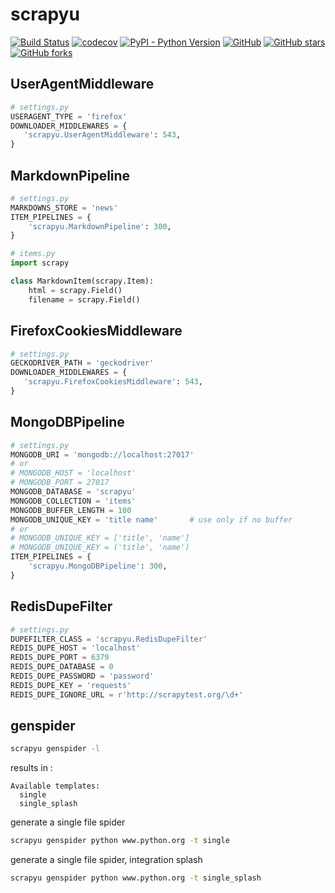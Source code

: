 # scrapyu

[![Build Status](https://www.travis-ci.org/lin-zone/scrapyu.svg?branch=master)](https://www.travis-ci.org/lin-zone/scrapyu)
[![codecov](https://codecov.io/gh/lin-zone/scrapyu/branch/master/graph/badge.svg)](https://codecov.io/gh/lin-zone/scrapyu)
[![PyPI - Python Version](https://img.shields.io/pypi/pyversions/scrapyu?logo=python&logoColor=FBE072)](https://pypi.org/project/scrapyu/)
[![GitHub](https://img.shields.io/github/license/lin-zone/scrapyu)](https://github.com/lin-zone/scrapyu/blob/master/LICENSE)
[![GitHub stars](https://img.shields.io/github/stars/lin-zone/scrapyu?logo=github)](https://github.com/lin-zone/scrapyu)
[![GitHub forks](https://img.shields.io/github/forks/lin-zone/scrapyu?logo=github)](https://github.com/lin-zone/scrapyu)

## UserAgentMiddleware

```python
# settings.py
USERAGENT_TYPE = 'firefox'
DOWNLOADER_MIDDLEWARES = {
   'scrapyu.UserAgentMiddleware': 543,
}
```

## MarkdownPipeline

```python
# settings.py
MARKDOWNS_STORE = 'news'
ITEM_PIPELINES = {
    'scrapyu.MarkdownPipeline': 300,
}
```

```python
# items.py
import scrapy

class MarkdownItem(scrapy.Item):
    html = scrapy.Field()
    filename = scrapy.Field()
```

## FirefoxCookiesMiddleware

```python
# settings.py
GECKODRIVER_PATH = 'geckodriver'
DOWNLOADER_MIDDLEWARES = {
   'scrapyu.FirefoxCookiesMiddleware': 543,
}
```

## MongoDBPipeline

```python
# settings.py
MONGODB_URI = 'mongodb://localhost:27017'
# or
# MONGODB_HOST = 'localhost'
# MONGODB_PORT = 27017
MONGODB_DATABASE = 'scrapyu'
MONGODB_COLLECTION = 'items'
MONGODB_BUFFER_LENGTH = 100
MONGODB_UNIQUE_KEY = 'title name'       # use only if no buffer
# or
# MONGODB_UNIQUE_KEY = ['title', 'name']
# MONGODB_UNIQUE_KEY = ('title', 'name')
ITEM_PIPELINES = {
    'scrapyu.MongoDBPipeline': 300,
}
```

## RedisDupeFilter

```python
# settings.py
DUPEFILTER_CLASS = 'scrapyu.RedisDupeFilter'
REDIS_DUPE_HOST = 'localhost'
REDIS_DUPE_PORT = 6379
REDIS_DUPE_DATABASE = 0
REDIS_DUPE_PASSWORD = 'password'
REDIS_DUPE_KEY = 'requests'
REDIS_DUPE_IGNORE_URL = r'http://scrapytest.org/\d+'
```

## genspider

```bash
scrapyu genspider -l
```

results in :

```text
Available templates:
  single
  single_splash
```

generate a single file spider

```bash
scrapyu genspider python www.python.org -t single
```

generate a single file spider, integration splash

```bash
scrapyu genspider python www.python.org -t single_splash
```
